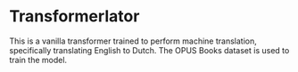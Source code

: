 # Transformerlator
This is a vanilla transformer trained to perform machine translation, specifically translating English to Dutch. The OPUS Books dataset is used to train the model.
